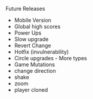 Future Releases
* Mobile Version
* Global high scores
* Power Ups
 * Slow upgrade
 * Revert Change
 * Hotfix (invulnerability)
* Circle upgrades - More types
* Game Mutations
 * change direction
 * shake
 * zoom
 * player cloned

